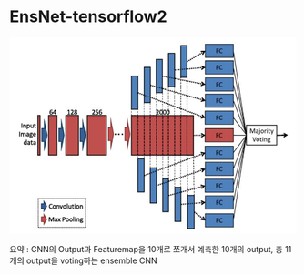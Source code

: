 # EnsNet-tensorflow2

![model](https://github.com/dslisleedh/EnsNet-tensorflow2/blob/main/model.JPG)

요약 : CNN의 Output과 Featuremap을 10개로 쪼개서 예측한 10개의 output, 총 11개의 output을 voting하는 ensemble CNN

